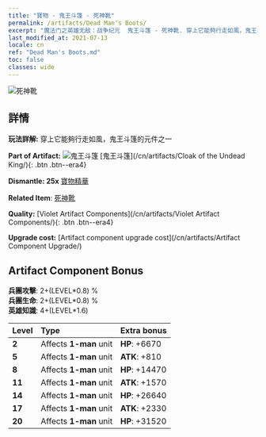 ```yaml
---
title: "寶物 - 鬼王斗篷 - 死神靴"
permalink: /artifacts/Dead Man's Boots/
excerpt: "魔法门之英雄无敌：战争纪元  鬼王斗篷 - 死神靴. 穿上它能夠行走如風，鬼王斗篷的元件之一"
last_modified_at: 2021-07-13
locale: cn
ref: "Dead Man's Boots.md"
toc: false
classes: wide
---
```


 ![死神靴](/images/t/artifact_40323.png)



## 詳情

 **玩法詳解:** 穿上它能夠行走如風，鬼王斗篷的元件之一

 **Part of Artifact:** ![鬼王斗篷](/images/t/icon_artifact_32.png) [鬼王斗篷](/cn/artifacts/Cloak of the Undead King/){: .btn .btn--era4}

 **Dismantle: 25x** [寶物精華](/cn/Items/con_905/)

 **Related Item**: [死神靴](/cn/Items/art_131/)

 **Quality:** [Violet Artifact Components](/cn/artifacts/Violet Artifact Components/){: .btn .btn--era4}

 **Upgrade cost:** [Artifact component upgrade cost](/cn/artifacts/Artifact Component Upgrade/)

## Artifact Component Bonus

  **兵團攻擊**: 2+(LEVEL\*0.8) %<br/>**兵團生命**: 2+(LEVEL\*0.8) %<br/>**英雄知識**: 4+(LEVEL\*1.6)

  |  Level  | Type |    Extra bonus  | 
  |:--------|:-----|:----------------| 
  | **2** | Affects **1-man** unit | **HP**: +6670 | 
  | **5** | Affects **1-man** unit | **ATK**: +810 | 
  | **8** | Affects **1-man** unit | **HP**: +14470 | 
  | **11** | Affects **1-man** unit | **ATK**: +1570 | 
  | **14** | Affects **1-man** unit | **HP**: +26640 | 
  | **17** | Affects **1-man** unit | **ATK**: +2330 | 
  | **20** | Affects **1-man** unit | **HP**: +31520 | 
